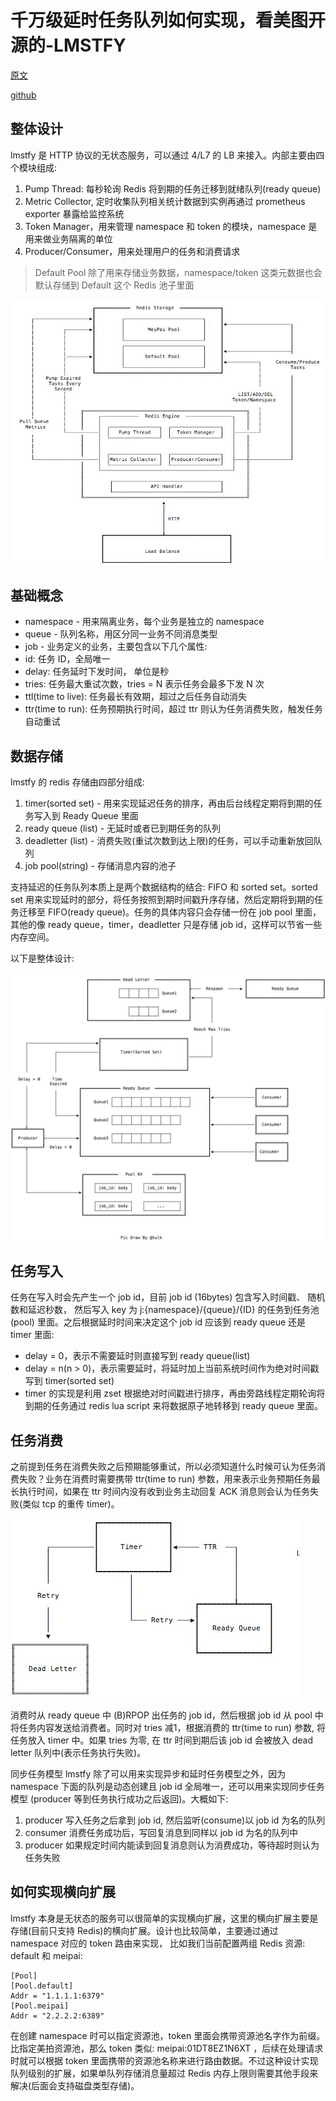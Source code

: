 # 千万级延时任务队列如何实现，看美图开源的-LMSTFY

[原文](https://zhuanlan.zhihu.com/p/94082947)

[github](https://github.com/meitu/lmstfy)
## 整体设计

lmstfy 是 HTTP 协议的无状态服务，可以通过 4/L7 的 LB 来接入。内部主要由四个模块组成:

1. Pump Thread: 每秒轮询 Redis 将到期的任务迁移到就绪队列(ready queue)
2. Metric Collector, 定时收集队列相关统计数据到实例再通过 prometheus exporter 暴露给监控系统
3. Token Manager，用来管理 namespace 和 token 的模块，namespace 是用来做业务隔离的单位
4. Producer/Consumer，用来处理用户的任务和消费请求

>Default Pool 除了用来存储业务数据，namespace/token 这类元数据也会默认存储到 Default 这个 Redis 池子里面

![](./images/1/1.jpg)

## 基础概念

* namespace - 用来隔离业务，每个业务是独立的 namespace
* queue - 队列名称，用区分同一业务不同消息类型
* job - 业务定义的业务，主要包含以下几个属性:
* id: 任务 ID，全局唯一
* delay: 任务延时下发时间， 单位是秒
* tries: 任务最大重试次数，tries = N 表示任务会最多下发 N 次
* ttl(time to live): 任务最长有效期，超过之后任务自动消失
* ttr(time to run): 任务预期执行时间，超过 ttr 则认为任务消费失败，触发任务自动重试


## 数据存储

lmstfy 的 redis 存储由四部分组成:

1. timer(sorted set) - 用来实现延迟任务的排序，再由后台线程定期将到期的任务写入到 Ready Queue 里面
2. ready queue (list) - 无延时或者已到期任务的队列
3. deadletter (list) - 消费失败(重试次数到达上限)的任务，可以手动重新放回队列
4. job pool(string) - 存储消息内容的池子


支持延迟的任务队列本质上是两个数据结构的结合: FIFO 和 sorted set。sorted set 用来实现延时的部分，将任务按照到期时间戳升序存储，然后定期将到期的任务迁移至 FIFO(ready queue)。任务的具体内容只会存储一份在 job pool 里面，其他的像 ready queue，timer，deadletter 只是存储 job id，这样可以节省一些内存空间。

以下是整体设计:

![](./images/1/2.jpg)

## 任务写入
任务在写入时会先产生一个 job id，目前 job id (16bytes) 包含写入时间戳、 随机数和延迟秒数， 然后写入 key 为 j:{namespace}/{queue}/{ID} 的任务到任务池 (pool) 里面。之后根据延时时间来决定这个 job id 应该到 ready queue 还是 timer 里面:

* delay = 0，表示不需要延时则直接写到 ready queue(list)
* delay = n(n > 0)，表示需要延时，将延时加上当前系统时间作为绝对时间戳写到 timer(sorted set)
* timer 的实现是利用 zset 根据绝对时间戳进行排序，再由旁路线程定期轮询将到期的任务通过 redis lua script 来将数据原子地转移到 ready queue 里面。

## 任务消费
之前提到任务在消费失败之后预期能够重试，所以必须知道什么时候可认为任务消费失败？业务在消费时需要携带 ttr(time to run) 参数，用来表示业务预期任务最长执行时间，如果在 ttr 时间内没有收到业务主动回复 ACK 消息则会认为任务失败(类似 tcp 的重传 timer)。

![](./images/1/3.jpg)

消费时从 ready queue 中 (B)RPOP 出任务的 job id，然后根据 job id 从 pool 中将任务内容发送给消费者。同时对 tries 减1，根据消费的 ttr(time to run) 参数, 将任务放入 timer 中。如果 tries 为零, 在 ttr 时间到期后该 job id 会被放入 dead letter 队列中(表示任务执行失败)。

同步任务模型
lmstfy 除了可以用来实现异步和延时任务模型之外，因为 namespace 下面的队列是动态创建且 job id 全局唯一，还可以用来实现同步任务模型 (producer 等到任务执行成功之后返回)。大概如下:

1. producer 写入任务之后拿到 job id, 然后监听(consume)以 job id 为名的队列
2. consumer 消费任务成功后，写回复消息到同样以 job id 为名的队列中
3. producer 如果规定时间内能读到回复消息则认为消费成功，等待超时则认为任务失败

## 如何实现横向扩展
lmstfy 本身是无状态的服务可以很简单的实现横向扩展，这里的横向扩展主要是存储(目前只支持 Redis)的横向扩展。设计也比较简单，主要通过通过 namespace 对应的 token 路由来实现， 比如我们当前配置两组 Redis 资源: default 和 meipai:
```
[Pool]
[Pool.default]
Addr = "1.1.1.1:6379"
[Pool.meipai]
Addr = "2.2.2.2:6389"
```
在创建 namespace 时可以指定资源池，token 里面会携带资源池名字作为前缀。比指定美拍资源池，那么 token 类似: meipai:01DT8EZ1N6XT ，后续在处理请求时就可以根据 token 里面携带的资源池名称来进行路由数据。不过这种设计实现队列级别的扩展，如果单队列存储消息量超过 Redis 内存上限则需要其他手段来解决(后面会支持磁盘类型存储)。